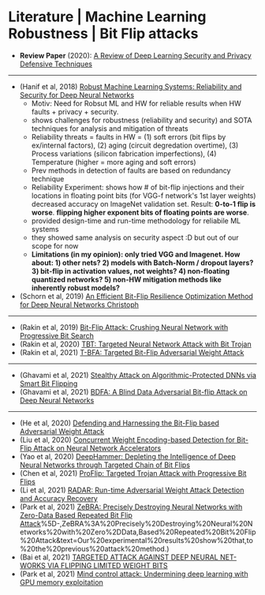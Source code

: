# Literature | Machine Learning Robustness | Bit Flip attacks

* **Review Paper** (2020): [A Review of Deep Learning Security and Privacy Defensive Techniques](https://www.hindawi.com/journals/misy/2020/6535834/)
---
* (Hanif et al, 2018) [Robust Machine Learning Systems: Reliability and Security for Deep Neural Networks](https://ieeexplore.ieee.org/document/8474192)
   * Motiv: Need for Robsut ML and HW for reliable results when HW faults + privacy + security.
   * shows challenges for robustness (reliability and security) and SOTA techniques for analysis and mitigation of threats
   * Reliability threats = faults in HW = (1) soft errors (bit flips by ex/internal factors), (2) aging (circuit degredation overtime), (3) Process variations (silicon fabrication imperfections), (4) Temperature (higher  = more aging and soft errors)
   * Prev methods in detection of faults are based on redundancy technique
   * Reliability Experiment: shows how # of bit-flip injections and their locations in floating point bits (for VGG-f network's 1st layer weights) decreased accuracy on ImageNet validation set. Result: **0-to-1 flip is worse**. **flipping higher exponent bits of floating points are worse**. 
   * provided design-time and run-time methodology for reliabile ML systems
   * they showed same analysis on security aspect :D but out of our scope for now
   * **Limitations (in my opinion): only tried VGG and Imagenet. How about: 1) other nets? 2) models with Batch-Norm / dropout layers? 3) bit-flip in activation values, not weights? 4) non-floating quantized networks? 5) non-HW mitigation methods like inherently robust models?** 
* (Schorn et al, 2019) [An Efficient Bit-Flip Resilience Optimization Method for Deep Neural Networks Christoph](https://ieeexplore.ieee.org/document/8714885)
---
* (Rakin et al, 2019) [Bit-Flip Attack: Crushing Neural Network with Progressive Bit Search](https://openaccess.thecvf.com/content_ICCV_2019/papers/Rakin_Bit-Flip_Attack_Crushing_Neural_Network_With_Progressive_Bit_Search_ICCV_2019_paper.pdf)
* (Rakin et al, 2020) [TBT: Targeted Neural Network Attack with Bit Trojan](https://arxiv.org/abs/1909.05193)
* (Rakin et al, 2021) [T-BFA: Targeted Bit-Flip Adversarial Weight Attack](https://arxiv.org/abs/2007.12336)
---
* (Ghavami et al, 2021) [Stealthy Attack on Algorithmic-Protected DNNs via Smart Bit Flipping](https://arxiv.org/abs/2112.13162)
* (Ghavami et al, 2021) [BDFA: A Blind Data Adversarial Bit-flip Attack on Deep Neural Networks](https://arxiv.org/abs/2112.03477)
---
* (He et al, 2020) [Defending and Harnessing the Bit-Flip based Adversarial Weight Attack](https://openaccess.thecvf.com/content_CVPR_2020/papers/He_Defending_and_Harnessing_the_Bit-Flip_Based_Adversarial_Weight_Attack_CVPR_2020_paper.pdf)
* (Liu et al, 2020) [Concurrent Weight Encoding-based Detection for Bit-Flip Attack on Neural Network Accelerators](https://ieeexplore.ieee.org/document/9256559)
* (Yao et al, 2020) [DeepHammer: Depleting the Intelligence of Deep Neural Networks through Targeted Chain of Bit Flips](https://www.usenix.org/conference/usenixsecurity20/presentation/yao)
* (Chen et al, 2021) [ProFlip: Targeted Trojan Attack with Progressive Bit Flips](https://openaccess.thecvf.com/content/ICCV2021/papers/Chen_ProFlip_Targeted_Trojan_Attack_With_Progressive_Bit_Flips_ICCV_2021_paper.pdf)
* (Li et al, 2021) [RADAR: Run-time Adversarial Weight Attack Detection and Accuracy Recovery](https://arxiv.org/abs/2101.08254)
* (Park et al, 2021) [ZeBRA: Precisely Destroying Neural Networks with Zero-Data Based Repeated Bit Flip Attack](https://arxiv.org/abs/2111.01080#:~:text=version%2C%20v2)%5D-,ZeBRA%3A%20Precisely%20Destroying%20Neural%20Networks%20with%20Zero%2DData,Based%20Repeated%20Bit%20Flip%20Attack&text=Our%20experimental%20results%20show%20that,to%20the%20previous%20attack%20method.)
* (Bai et al, 2021) [TARGETED ATTACK AGAINST DEEP NEURAL NET- WORKS VIA FLIPPING LIMITED WEIGHT BITS](https://arxiv.org/abs/2102.10496)
* (Park et al, 2021) [Mind control attack: Undermining deep learning with GPU memory exploitation](https://www.sciencedirect.com/science/article/pii/S0167404820303886)
